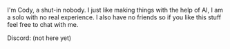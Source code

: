 I'm Cody, a shut-in nobody. I just like making things with the help of AI, I am a solo with no real experience. I also have no friends so if you like this stuff feel free to chat with me.

Discord: (not here yet)
